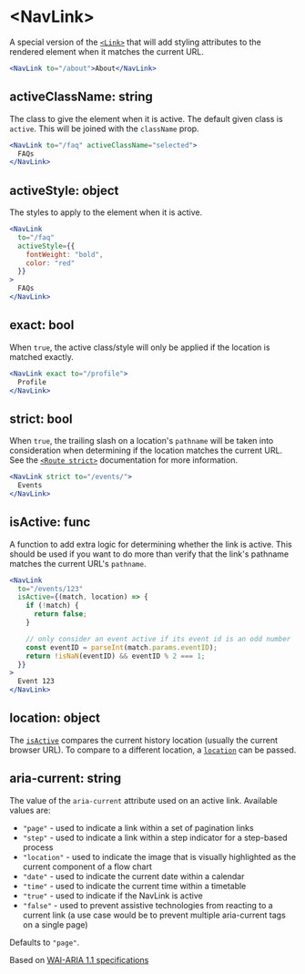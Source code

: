 # &lt;NavLink>

A special version of the [`<Link>`](Link.md) that will add styling attributes to the rendered element when it matches the current URL.

```jsx
<NavLink to="/about">About</NavLink>
```

## activeClassName: string

The class to give the element when it is active. The default given class is `active`. This will be joined with the `className` prop.

```jsx
<NavLink to="/faq" activeClassName="selected">
  FAQs
</NavLink>
```

## activeStyle: object

The styles to apply to the element when it is active.

```jsx
<NavLink
  to="/faq"
  activeStyle={{
    fontWeight: "bold",
    color: "red"
  }}
>
  FAQs
</NavLink>
```

## exact: bool

When `true`, the active class/style will only be applied if the location is matched exactly.

```jsx
<NavLink exact to="/profile">
  Profile
</NavLink>
```

## strict: bool

When `true`, the trailing slash on a location's `pathname` will be taken into consideration when determining if the location matches the current URL. See the [`<Route strict>`](../../../react-router/docs/api/Route.md#strict-bool) documentation for more information.

```jsx
<NavLink strict to="/events/">
  Events
</NavLink>
```

## isActive: func

A function to add extra logic for determining whether the link is active. This should be used if you want to do more than verify that the link's pathname matches the current URL's `pathname`.

```jsx
<NavLink
  to="/events/123"
  isActive={(match, location) => {
    if (!match) {
      return false;
    }

    // only consider an event active if its event id is an odd number
    const eventID = parseInt(match.params.eventID);
    return !isNaN(eventID) && eventID % 2 === 1;
  }}
>
  Event 123
</NavLink>
```

## location: object

The [`isActive`](#isactive-func) compares the current history location (usually the current browser URL).
To compare to a different location, a [`location`](../../../react-router/docs/api/location.md) can be passed.

## aria-current: string

The value of the `aria-current` attribute used on an active link. Available values are:

- `"page"` - used to indicate a link within a set of pagination links
- `"step"` - used to indicate a link within a step indicator for a step-based process
- `"location"` - used to indicate the image that is visually highlighted as the current component of a flow chart
- `"date"` - used to indicate the current date within a calendar
- `"time"` - used to indicate the current time within a timetable
- `"true"` - used to indicate if the NavLink is active
- `"false"` - used to prevent assistive technologies from reacting to a current link (a use case would be to prevent multiple aria-current tags on a single page)

Defaults to `"page"`.

Based on [WAI-ARIA 1.1 specifications](https://www.w3.org/TR/wai-aria-1.1/#aria-current)
